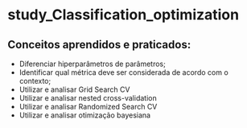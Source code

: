 # study_Classification_optimization

## Conceitos aprendidos e praticados:
- Diferenciar hiperparâmetros de parâmetros;
- Identificar qual métrica deve ser considerada de acordo com o contexto;
- Utilizar e analisar Grid Search CV
- Utilizar e analisar nested cross-validation
- Utilizar e analisar Randomized Search CV
- Utilizar e analisar otimização bayesiana
